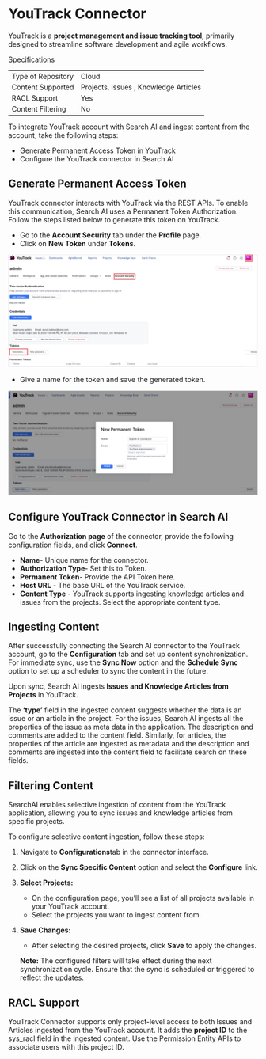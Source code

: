 # **YouTrack Connector**

YouTrack is a **project management and issue tracking tool**, primarily designed to streamline software development and agile workflows. 

<span style="text-decoration:underline;">Specifications</span>


<table>
  <tr>
   <td>Type of Repository 
   </td>
   <td>Cloud
   </td>
  </tr>
  <tr>
   <td>Content Supported
   </td>
   <td>Projects, Issues , Knowledge Articles
   </td>
  </tr>
  <tr>
   <td>RACL Support
   </td>
   <td>Yes
   </td>
  </tr>
  <tr>
   <td>Content Filtering
   </td>
   <td>No
   </td>
  </tr>
</table>


To integrate YouTrack account with Search AI and ingest content from the account, take the following steps:

* Generate Permanent Access Token in YouTrack
* Configure the YouTrack connector in Search AI


## Generate Permanent Access Token

YouTrack connector interacts with YouTrack via the REST APIs. To enable this communication, Search AI uses a Permanent Token Authorization. Follow the steps listed below to generate this token on YouTrack. 

* Go to the **Account Security** tab under the **Profile** page. 
* Click on **New Token** under **Tokens**. 

![Token Generation](images/youtrack/new-token.png "Token Generation")

* Give a name for the token and save the generated token. 

![Token Generation](images/youtrack/create-token.png "Token Generation")

## Configure YouTrack Connector in Search AI

Go to the **Authorization page** of the connector, provide the following configuration fields, and click **Connect**. 

* **Name**- Unique name for the connector.
* **Authorization Type**- Set this to Token. 
* **Permanent Token**- Provide the API Token here.  
* **Host URL** - The base URL of the YouTrack service. 
* **Content Type** - YouTrack supports ingesting knowledge articles and issues from the projects. Select the appropriate content type. 


## Ingesting Content

After successfully connecting the Search AI connector to the YouTrack account, go to the **Configuration** tab and set up content synchronization. For immediate sync, use the **Sync Now** option and the **Schedule Sync** option to set up a scheduler to sync the content in the future. 

Upon sync, Search AI ingests **Issues and Knowledge Articles from Projects** in YouTrack.

The **‘type’** field in the ingested content suggests whether the data is an issue or an article in the project. For the issues, Search AI ingests all the properties of the issue as meta data in the application. The description and comments are added to the content field. Similarly, for articles, the properties of the article are ingested as metadata and the description and comments are ingested into the content field to facilitate search on these fields.

## Filtering Content

SearchAI enables selective ingestion of content from the YouTrack application, allowing you to sync issues and knowledge articles from specific projects.

To configure selective content ingestion, follow these steps:

1. Navigate to **Configurations**tab in the connector interface.
2. Click on the **Sync Specific Content** option and select the **Configure** link.
3. **Select Projects:**
    * On the configuration page, you’ll see a list of all projects available in your YouTrack account.
    * Select the projects you want to ingest content from.
4. **Save Changes:**
    * After selecting the desired projects, click **Save** to apply the changes.

    **Note:** The configured filters will take effect during the next synchronization cycle. Ensure that the sync is scheduled or triggered to reflect the updates.


## RACL Support

YouTrack Connector supports only project-level access to both Issues and Articles ingested from the YouTrack account. It adds the **project ID** to the sys_racl field in the ingested content. Use the Permission Entity APIs to associate users with this project ID.
